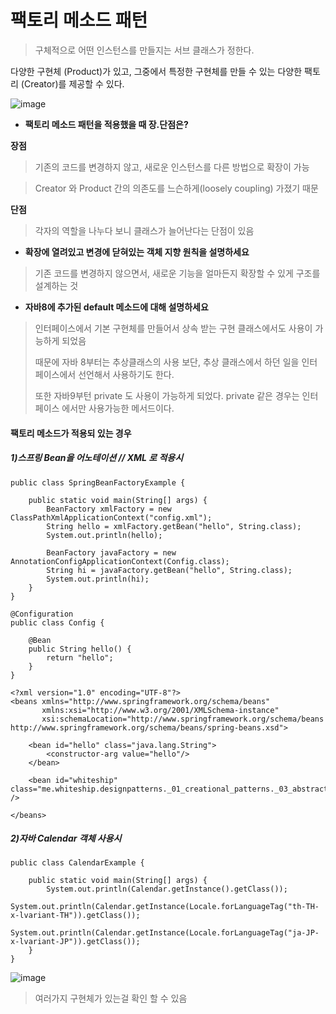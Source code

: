 # 팩토리 메소드 패턴

> 구체적으로 어떤 인스턴스를 만들지는 서브 클래스가 정한다.

다양한 구현체 (Product)가 있고, 그중에서 특정한 구현체를 만들 수 있는 다양한 팩토리
(Creator)를 제공할 수 있다.

![image](https://user-images.githubusercontent.com/57785267/178151244-72903fd8-b614-4e46-8b5c-23b1f569bc99.png)

- **팩토리 메소드 패턴을 적용했을 때 장.단점은?**

**장점**

> 기존의 코드를 변경하지 않고, 새로운 인스턴스를 다른 방법으로 확장이 가능

> Creator 와 Product 간의 의존도를 느슨하게(loosely coupling) 가졌기 때문

**단점** 

> 각자의 역할을 나누다 보니 클래스가 늘어난다는 단점이 있음



- **확장에 열려있고 변경에 닫혀있는 객체 지향 원칙을 설명하세요**

> 기존 코드를 변경하지 않으면서, 새로운 기능을 얼마든지 확장할 수 있게 구조를 설계하는 것



- **자바8에 추가된 default 메소드에 대해 설명하세요**

> 인터페이스에서 기본 구현체를 만들어서 상속 받는 구현 클래스에서도 사용이 가능하게 되었음
>
> 때문에 자바 8부터는 추상클래스의 사용 보단, 추상 클래스에서 하던 일을 인터페이스에서 선언해서 사용하기도 한다.
>
> 또한 자바9부턴 private 도 사용이 가능하게 되었다. private 같은 경우는 인터페이스 에서만 사용가능한 메서드이다.





#### 팩토리 메소드가 적용되 있는 경우

##### 1)스프링 Bean을 어노테이션 // XML 로 적용시

```
public class SpringBeanFactoryExample {

    public static void main(String[] args) {
        BeanFactory xmlFactory = new ClassPathXmlApplicationContext("config.xml");
        String hello = xmlFactory.getBean("hello", String.class);
        System.out.println(hello);

        BeanFactory javaFactory = new AnnotationConfigApplicationContext(Config.class);
        String hi = javaFactory.getBean("hello", String.class);
        System.out.println(hi);
    }
}
```

```
@Configuration
public class Config {

    @Bean
    public String hello() {
        return "hello";
    }
}
```

```
<?xml version="1.0" encoding="UTF-8"?>
<beans xmlns="http://www.springframework.org/schema/beans"
       xmlns:xsi="http://www.w3.org/2001/XMLSchema-instance"
       xsi:schemaLocation="http://www.springframework.org/schema/beans http://www.springframework.org/schema/beans/spring-beans.xsd">

    <bean id="hello" class="java.lang.String">
        <constructor-arg value="hello"/>
    </bean>

    <bean id="whiteship" class="me.whiteship.designpatterns._01_creational_patterns._03_abstract_factory._03_java.ShipFactory" />

</beans>
```



##### 2)자바 Calendar 객체 사용시

```
public class CalendarExample {

    public static void main(String[] args) {
        System.out.println(Calendar.getInstance().getClass());
        System.out.println(Calendar.getInstance(Locale.forLanguageTag("th-TH-x-lvariant-TH")).getClass());
        System.out.println(Calendar.getInstance(Locale.forLanguageTag("ja-JP-x-lvariant-JP")).getClass());
    }
}
```

![image](https://user-images.githubusercontent.com/57785267/178151265-20d9c446-e7a6-4e8d-aa47-94a2424f0cac.png)

> 여러가지 구현체가 있는걸 확인 할 수 있음
